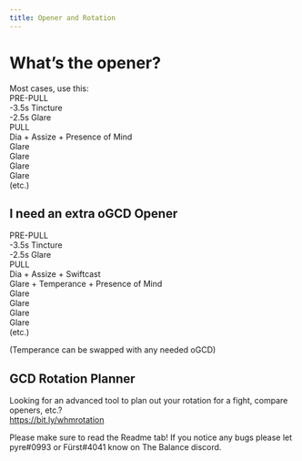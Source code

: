 ```yaml
---
title: Opener and Rotation
---
```

# What’s the opener?


Most cases, use this:  
PRE-PULL  
-3.5s Tincture   
-2.5s Glare  
PULL  
Dia + Assize + Presence of Mind  
Glare  
Glare  
Glare  
Glare  
(etc.)  


## I need an extra oGCD Opener
PRE-PULL  
-3.5s Tincture   
-2.5s Glare  
PULL  
Dia + Assize + Swiftcast   
Glare + Temperance + Presence of Mind  
Glare  
Glare  
Glare  
Glare  
(etc.)

(Temperance can be swapped with any needed oGCD)
 
## GCD Rotation Planner
Looking for an advanced tool to plan out your rotation for a fight, compare openers, etc.?   
<https://bit.ly/whmrotation>

Please make sure to read the Readme tab! If you notice any bugs please let pyre#0993 or Fürst#4041 know on The Balance discord.